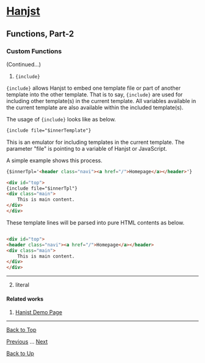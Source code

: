 # [Hanjst](/hanjst/index)
## Functions, Part-2
### Custom Functions

(Continued...)

1. `{include}`

`{include}` allows Hanjst to embed one template file or part of another template into the other template.  That is to say, `{include}` are used for including other template(s) in the current template. All variables available in the current template are also available within the included template(s).

The usage of `{include}` looks like as below.

```html
{include file="$innerTemplate"}
```
This is an emulator for including templates in the current template. The parameter "file" is pointing to a variable of Hanjst or JavaScript.

A simple example shows this process.

```html
{$innerTpl='<header class="navi"><a href="/">Homepage</a></header>'}

<div id="top">
{include file="$innerTpl"}
<div class="main">
	This is main content.
</div>
</div>
```

These template lines will be parsed into pure HTML contents as below.

```html

<div id="top">
<header class="navi"><a href="/">Homepage</a></header>
<div class="main">
	This is main content.
</div>
</div>

```



---

2. literal




#### Related works

1. [Hanjst Demo Page](https://ufqi.com/dev/hanjst/)


----
[Back to Top](/hanjst/hanjst-function)

[Previous](./hanjst-variable) ... [Next](./)

[Back to Up](/hanjst/index)

<!--stackedit_data:
eyJoaXN0b3J5IjpbLTM4MDI4MjYyMSwtMjQ2MjA2Njg3XX0=
-->